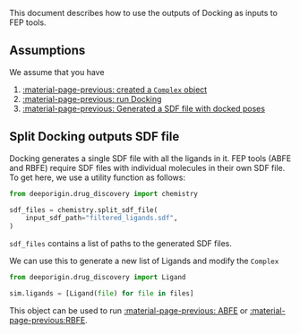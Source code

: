 This document describes how to use the outputs of Docking as inputs to FEP tools.

## Assumptions

We assume that you have 

1. [:material-page-previous: created a `Complex` object](../tutorial/getting-started.md)
2. [:material-page-previous: run Docking](../tutorial/docking.md)
3. [:material-page-previous: Generated a SDF file with docked poses](../tutorial/docking.md#exporting-a-sdf-with-docked-poses)

## Split Docking outputs SDF file

Docking generates a single SDF file with all the ligands in it. FEP tools (ABFE and RBFE) require SDF files with individual molecules in their own SDF file. To get here, we use a utility function as follows:

```python notest
from deeporigin.drug_discovery import chemistry

sdf_files = chemistry.split_sdf_file(
    input_sdf_path="filtered_ligands.sdf", 
)
```

`sdf_files` contains a list of paths to the generated SDF files. 

We can use this to generate a new list of Ligands and modify the `Complex`


```python notest
from deeporigin.drug_discovery import Ligand

sim.ligands = [Ligand(file) for file in files]
```

This object can be used to run [:material-page-previous: ABFE](../tutorial/abfe.md) or [:material-page-previous:RBFE](../tutorial/rbfe.md). 